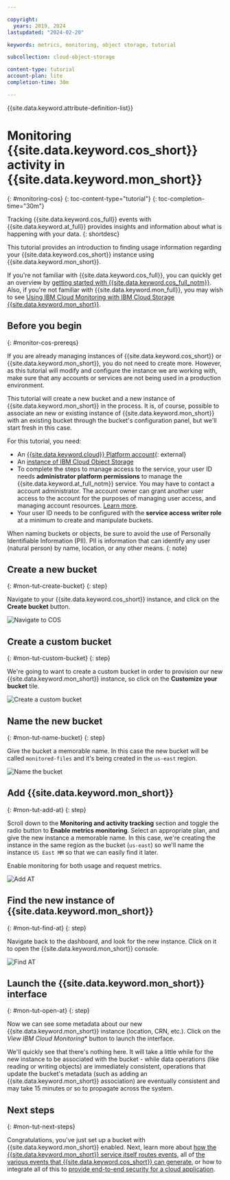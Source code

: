 ```yaml
---

copyright:
  years: 2019, 2024
lastupdated: "2024-02-20"

keywords: metrics, monitoring, object storage, tutorial

subcollection: cloud-object-storage

content-type: tutorial
account-plan: lite
completion-time: 30m

---
```


{{site.data.keyword.attribute-definition-list}}

# Monitoring {{site.data.keyword.cos_short}} activity in {{site.data.keyword.mon_short}}
{: #monitoring-cos}
{: toc-content-type="tutorial"}
{: toc-completion-time="30m"}

Tracking {{site.data.keyword.cos_full}} events with {{site.data.keyword.at_full}} provides insights and information about what is happening with your data.
{: shortdesc}

This tutorial provides an introduction to finding usage information regarding your {{site.data.keyword.cos_short}} instance using {{site.data.keyword.mon_short}}.

If you're not familiar with {{site.data.keyword.cos_full}}, you can quickly get an overview by [getting started with {{site.data.keyword.cos_full_notm}}](/docs/cloud-object-storage?topic=cloud-object-storage-getting-started-cloud-object-storage). Also, if you're not familiar with {{site.data.keyword.mon_full}}, you may wish to see [Using IBM Cloud Monitoring with IBM Cloud Storage {{site.data.keyword.mon_short}}](/docs/cloud-object-storage?topic=cloud-object-storage-mm-cos-integration).

## Before you begin
{: #monitor-cos-prereqs}

If you are already managing instances of {{site.data.keyword.cos_short}} or {{site.data.keyword.mon_short}}, you do not need to create more. However, as this tutorial will modify and configure the instance we are working with, make sure that any accounts or services are not being used in a production environment.

This tutorial will create a new bucket and a new instance of {{site.data.keyword.mon_short}} in the process.  It is, of course, possible to associate an new or existing instance of {{site.data.keyword.mon_short}} with an existing bucket through the bucket's configuration panel, but we'll start fresh in this case.

For this tutorial, you need:
- An [{{site.data.keyword.cloud}} Platform account](https://cloud.ibm.com){: external}
- An [instance of IBM Cloud Object Storage](http://cloud.ibm.com/catalog/services/cloud-object-storage)
- To complete the steps to manage access to the service, your user ID needs **administrator platform permissions** to manage the {{site.data.keyword.at_full_notm}} service. You may have to contact a account administrator. The account owner can grant another user access to the account for the purposes of managing user access, and managing account resources. [Learn more](/docs/account?topic=account-userroles).
- Your user ID needs to be configured with the **service access writer role** at a minimum to create and manipulate buckets.

When naming buckets or objects, be sure to avoid the use of Personally Identifiable Information (PII). PII is information that can identify any user (natural person) by name, location, or any other means.
{: note}

## Create a new bucket
{: #mon-tut-create-bucket}
{: step}

Navigate to your {{site.data.keyword.cos_short}} instance, and click on the **Create bucket** button.

![Navigate to COS](images/mon-tut-1-create-bucket.png)

## Create a custom bucket
{: #mon-tut-custom-bucket}
{: step}

We're going to want to create a custom bucket in order to provision our new {{site.data.keyword.mon_short}} instance, so click on the **Customize your bucket** tile.

![Create a custom bucket](images/mon-tut-2-custom-bucket.png)

## Name the new bucket
{: #mon-tut-name-bucket}
{: step}

Give the bucket a memorable name.  In this case the new bucket will be called `monitored-files` and it's being created in the `us-east` region.

![Name the bucket](images/mon-tut-3-name-bucket.png)

## Add {{site.data.keyword.mon_short}}
{: #mon-tut-add-at}
{: step}

Scroll down to the **Monitoring and activity tracking** section and toggle the radio button to **Enable metrics monitoring**.  Select an appropriate plan, and give the new instance a memorable name.  In this case, we're creating the instance in the same region as the bucket (`us-east`) so we'll name the instance `US East MM` so that we can easily find it later.

Enable monitoring for both usage and request metrics.

![Add AT](images/mon-tut-4-add.png)

## Find the new instance of {{site.data.keyword.mon_short}}
{: #mon-tut-find-at}
{: step}

Navigate back to the dashboard, and look for the new instance. Click on it to open the {{site.data.keyword.mon_short}} console.

![Find AT](images/mon-tut-5-find.png)

## Launch the {{site.data.keyword.mon_short}} interface
{: #mon-tut-open-at}
{: step}

Now we can see some metadata about our new {{site.data.keyword.mon_short}} instance (location, CRN, etc.).  Click on the *View IBM Cloud Monitoring** button to launch the interface.

We'll quickly see that there's nothing here.  It will take a little while for the new instance to be associated with the bucket - while data operations (like reading or writing objects) are immediately consistent, operations that update the bucket's metadata (such as adding an {{site.data.keyword.mon_short}} association) are eventually consistent and may take 15 minutes or so to propagate across the system.


## Next steps
{: #mon-tut-next-steps}

Congratulations, you've just set up a bucket with {{site.data.keyword.mon_short}} enabled. Next, learn more about [how the {{site.data.keyword.mon_short}} service itself routes events](/docs/atracker?topic=atracker-about), all of [the various events that {{site.data.keyword.cos_short}} can generate](/docs/cloud-object-storage?topic=cloud-object-storage-at-events), or how to integrate all of this to [provide end-to-end security for a cloud application](/docs/solution-tutorials?topic=solution-tutorials-cloud-e2e-security).
